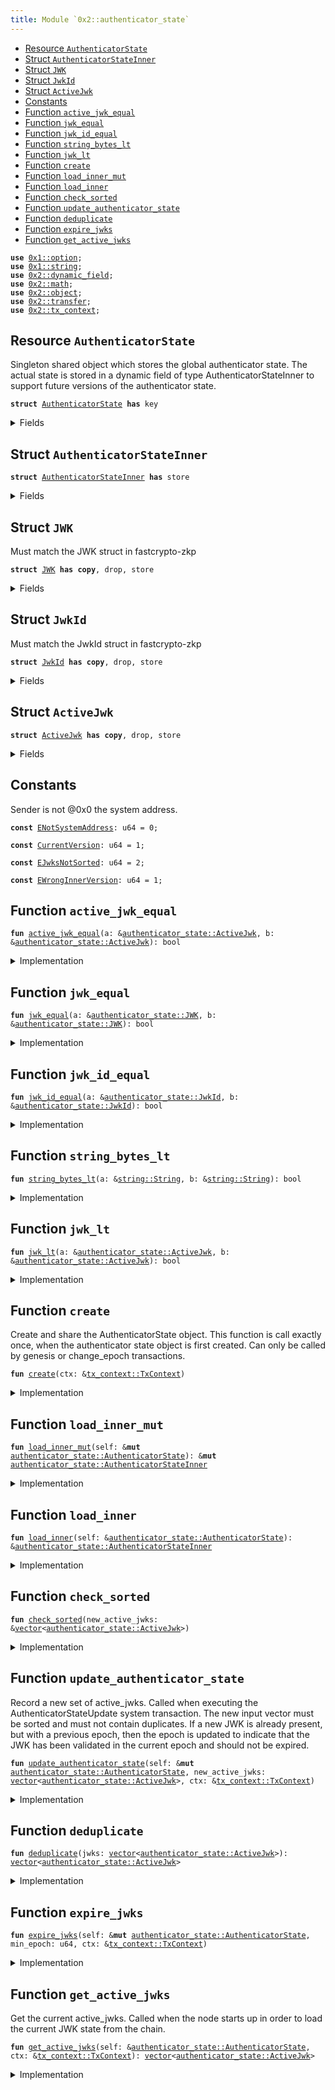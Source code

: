 ```yaml
---
title: Module `0x2::authenticator_state`
---
```




-  [Resource `AuthenticatorState`](#0x2_authenticator_state_AuthenticatorState)
-  [Struct `AuthenticatorStateInner`](#0x2_authenticator_state_AuthenticatorStateInner)
-  [Struct `JWK`](#0x2_authenticator_state_JWK)
-  [Struct `JwkId`](#0x2_authenticator_state_JwkId)
-  [Struct `ActiveJwk`](#0x2_authenticator_state_ActiveJwk)
-  [Constants](#@Constants_0)
-  [Function `active_jwk_equal`](#0x2_authenticator_state_active_jwk_equal)
-  [Function `jwk_equal`](#0x2_authenticator_state_jwk_equal)
-  [Function `jwk_id_equal`](#0x2_authenticator_state_jwk_id_equal)
-  [Function `string_bytes_lt`](#0x2_authenticator_state_string_bytes_lt)
-  [Function `jwk_lt`](#0x2_authenticator_state_jwk_lt)
-  [Function `create`](#0x2_authenticator_state_create)
-  [Function `load_inner_mut`](#0x2_authenticator_state_load_inner_mut)
-  [Function `load_inner`](#0x2_authenticator_state_load_inner)
-  [Function `check_sorted`](#0x2_authenticator_state_check_sorted)
-  [Function `update_authenticator_state`](#0x2_authenticator_state_update_authenticator_state)
-  [Function `deduplicate`](#0x2_authenticator_state_deduplicate)
-  [Function `expire_jwks`](#0x2_authenticator_state_expire_jwks)
-  [Function `get_active_jwks`](#0x2_authenticator_state_get_active_jwks)


<pre><code><b>use</b> <a href="../move-stdlib/option.md#0x1_option">0x1::option</a>;
<b>use</b> <a href="../move-stdlib/string.md#0x1_string">0x1::string</a>;
<b>use</b> <a href="../sui-framework/dynamic_field.md#0x2_dynamic_field">0x2::dynamic_field</a>;
<b>use</b> <a href="../sui-framework/math.md#0x2_math">0x2::math</a>;
<b>use</b> <a href="../sui-framework/object.md#0x2_object">0x2::object</a>;
<b>use</b> <a href="../sui-framework/transfer.md#0x2_transfer">0x2::transfer</a>;
<b>use</b> <a href="../sui-framework/tx_context.md#0x2_tx_context">0x2::tx_context</a>;
</code></pre>



<a name="0x2_authenticator_state_AuthenticatorState"></a>

## Resource `AuthenticatorState`

Singleton shared object which stores the global authenticator state.
The actual state is stored in a dynamic field of type AuthenticatorStateInner to support
future versions of the authenticator state.


<pre><code><b>struct</b> <a href="../sui-framework/authenticator_state.md#0x2_authenticator_state_AuthenticatorState">AuthenticatorState</a> <b>has</b> key
</code></pre>



<details>
<summary>Fields</summary>


<dl>
<dt>
<code>id: <a href="../sui-framework/object.md#0x2_object_UID">object::UID</a></code>
</dt>
<dd>

</dd>
<dt>
<code>version: u64</code>
</dt>
<dd>

</dd>
</dl>


</details>

<a name="0x2_authenticator_state_AuthenticatorStateInner"></a>

## Struct `AuthenticatorStateInner`



<pre><code><b>struct</b> <a href="../sui-framework/authenticator_state.md#0x2_authenticator_state_AuthenticatorStateInner">AuthenticatorStateInner</a> <b>has</b> store
</code></pre>



<details>
<summary>Fields</summary>


<dl>
<dt>
<code>version: u64</code>
</dt>
<dd>

</dd>
<dt>
<code>active_jwks: <a href="../move-stdlib/vector.md#0x1_vector">vector</a>&lt;<a href="../sui-framework/authenticator_state.md#0x2_authenticator_state_ActiveJwk">authenticator_state::ActiveJwk</a>&gt;</code>
</dt>
<dd>
 List of currently active JWKs.
</dd>
</dl>


</details>

<a name="0x2_authenticator_state_JWK"></a>

## Struct `JWK`

Must match the JWK struct in fastcrypto-zkp


<pre><code><b>struct</b> <a href="../sui-framework/authenticator_state.md#0x2_authenticator_state_JWK">JWK</a> <b>has</b> <b>copy</b>, drop, store
</code></pre>



<details>
<summary>Fields</summary>


<dl>
<dt>
<code>kty: <a href="../move-stdlib/string.md#0x1_string_String">string::String</a></code>
</dt>
<dd>

</dd>
<dt>
<code>e: <a href="../move-stdlib/string.md#0x1_string_String">string::String</a></code>
</dt>
<dd>

</dd>
<dt>
<code>n: <a href="../move-stdlib/string.md#0x1_string_String">string::String</a></code>
</dt>
<dd>

</dd>
<dt>
<code>alg: <a href="../move-stdlib/string.md#0x1_string_String">string::String</a></code>
</dt>
<dd>

</dd>
</dl>


</details>

<a name="0x2_authenticator_state_JwkId"></a>

## Struct `JwkId`

Must match the JwkId struct in fastcrypto-zkp


<pre><code><b>struct</b> <a href="../sui-framework/authenticator_state.md#0x2_authenticator_state_JwkId">JwkId</a> <b>has</b> <b>copy</b>, drop, store
</code></pre>



<details>
<summary>Fields</summary>


<dl>
<dt>
<code>iss: <a href="../move-stdlib/string.md#0x1_string_String">string::String</a></code>
</dt>
<dd>

</dd>
<dt>
<code>kid: <a href="../move-stdlib/string.md#0x1_string_String">string::String</a></code>
</dt>
<dd>

</dd>
</dl>


</details>

<a name="0x2_authenticator_state_ActiveJwk"></a>

## Struct `ActiveJwk`



<pre><code><b>struct</b> <a href="../sui-framework/authenticator_state.md#0x2_authenticator_state_ActiveJwk">ActiveJwk</a> <b>has</b> <b>copy</b>, drop, store
</code></pre>



<details>
<summary>Fields</summary>


<dl>
<dt>
<code>jwk_id: <a href="../sui-framework/authenticator_state.md#0x2_authenticator_state_JwkId">authenticator_state::JwkId</a></code>
</dt>
<dd>

</dd>
<dt>
<code>jwk: <a href="../sui-framework/authenticator_state.md#0x2_authenticator_state_JWK">authenticator_state::JWK</a></code>
</dt>
<dd>

</dd>
<dt>
<code>epoch: u64</code>
</dt>
<dd>

</dd>
</dl>


</details>

<a name="@Constants_0"></a>

## Constants


<a name="0x2_authenticator_state_ENotSystemAddress"></a>

Sender is not @0x0 the system address.


<pre><code><b>const</b> <a href="../sui-framework/authenticator_state.md#0x2_authenticator_state_ENotSystemAddress">ENotSystemAddress</a>: u64 = 0;
</code></pre>



<a name="0x2_authenticator_state_CurrentVersion"></a>



<pre><code><b>const</b> <a href="../sui-framework/authenticator_state.md#0x2_authenticator_state_CurrentVersion">CurrentVersion</a>: u64 = 1;
</code></pre>



<a name="0x2_authenticator_state_EJwksNotSorted"></a>



<pre><code><b>const</b> <a href="../sui-framework/authenticator_state.md#0x2_authenticator_state_EJwksNotSorted">EJwksNotSorted</a>: u64 = 2;
</code></pre>



<a name="0x2_authenticator_state_EWrongInnerVersion"></a>



<pre><code><b>const</b> <a href="../sui-framework/authenticator_state.md#0x2_authenticator_state_EWrongInnerVersion">EWrongInnerVersion</a>: u64 = 1;
</code></pre>



<a name="0x2_authenticator_state_active_jwk_equal"></a>

## Function `active_jwk_equal`



<pre><code><b>fun</b> <a href="../sui-framework/authenticator_state.md#0x2_authenticator_state_active_jwk_equal">active_jwk_equal</a>(a: &<a href="../sui-framework/authenticator_state.md#0x2_authenticator_state_ActiveJwk">authenticator_state::ActiveJwk</a>, b: &<a href="../sui-framework/authenticator_state.md#0x2_authenticator_state_ActiveJwk">authenticator_state::ActiveJwk</a>): bool
</code></pre>



<details>
<summary>Implementation</summary>


<pre><code><b>fun</b> <a href="../sui-framework/authenticator_state.md#0x2_authenticator_state_active_jwk_equal">active_jwk_equal</a>(a: &<a href="../sui-framework/authenticator_state.md#0x2_authenticator_state_ActiveJwk">ActiveJwk</a>, b: &<a href="../sui-framework/authenticator_state.md#0x2_authenticator_state_ActiveJwk">ActiveJwk</a>): bool {
    // note: epoch is ignored
    <a href="../sui-framework/authenticator_state.md#0x2_authenticator_state_jwk_equal">jwk_equal</a>(&a.jwk, &b.jwk) && <a href="../sui-framework/authenticator_state.md#0x2_authenticator_state_jwk_id_equal">jwk_id_equal</a>(&a.jwk_id, &b.jwk_id)
}
</code></pre>



</details>

<a name="0x2_authenticator_state_jwk_equal"></a>

## Function `jwk_equal`



<pre><code><b>fun</b> <a href="../sui-framework/authenticator_state.md#0x2_authenticator_state_jwk_equal">jwk_equal</a>(a: &<a href="../sui-framework/authenticator_state.md#0x2_authenticator_state_JWK">authenticator_state::JWK</a>, b: &<a href="../sui-framework/authenticator_state.md#0x2_authenticator_state_JWK">authenticator_state::JWK</a>): bool
</code></pre>



<details>
<summary>Implementation</summary>


<pre><code><b>fun</b> <a href="../sui-framework/authenticator_state.md#0x2_authenticator_state_jwk_equal">jwk_equal</a>(a: &<a href="../sui-framework/authenticator_state.md#0x2_authenticator_state_JWK">JWK</a>, b: &<a href="../sui-framework/authenticator_state.md#0x2_authenticator_state_JWK">JWK</a>): bool {
    (&a.kty == &b.kty) &&
       (&a.e == &b.e) &&
       (&a.n == &b.n) &&
       (&a.alg == &b.alg)
}
</code></pre>



</details>

<a name="0x2_authenticator_state_jwk_id_equal"></a>

## Function `jwk_id_equal`



<pre><code><b>fun</b> <a href="../sui-framework/authenticator_state.md#0x2_authenticator_state_jwk_id_equal">jwk_id_equal</a>(a: &<a href="../sui-framework/authenticator_state.md#0x2_authenticator_state_JwkId">authenticator_state::JwkId</a>, b: &<a href="../sui-framework/authenticator_state.md#0x2_authenticator_state_JwkId">authenticator_state::JwkId</a>): bool
</code></pre>



<details>
<summary>Implementation</summary>


<pre><code><b>fun</b> <a href="../sui-framework/authenticator_state.md#0x2_authenticator_state_jwk_id_equal">jwk_id_equal</a>(a: &<a href="../sui-framework/authenticator_state.md#0x2_authenticator_state_JwkId">JwkId</a>, b: &<a href="../sui-framework/authenticator_state.md#0x2_authenticator_state_JwkId">JwkId</a>): bool {
    (&a.iss == &b.iss) && (&a.kid == &b.kid)
}
</code></pre>



</details>

<a name="0x2_authenticator_state_string_bytes_lt"></a>

## Function `string_bytes_lt`



<pre><code><b>fun</b> <a href="../sui-framework/authenticator_state.md#0x2_authenticator_state_string_bytes_lt">string_bytes_lt</a>(a: &<a href="../move-stdlib/string.md#0x1_string_String">string::String</a>, b: &<a href="../move-stdlib/string.md#0x1_string_String">string::String</a>): bool
</code></pre>



<details>
<summary>Implementation</summary>


<pre><code><b>fun</b> <a href="../sui-framework/authenticator_state.md#0x2_authenticator_state_string_bytes_lt">string_bytes_lt</a>(a: &String, b: &String): bool {
    <b>let</b> a_bytes = <a href="../move-stdlib/string.md#0x1_string_bytes">string::bytes</a>(a);
    <b>let</b> b_bytes = <a href="../move-stdlib/string.md#0x1_string_bytes">string::bytes</a>(b);

    <b>if</b> (<a href="../move-stdlib/vector.md#0x1_vector_length">vector::length</a>(a_bytes) &lt; <a href="../move-stdlib/vector.md#0x1_vector_length">vector::length</a>(b_bytes)) {
        <b>true</b>
    } <b>else</b> <b>if</b> (<a href="../move-stdlib/vector.md#0x1_vector_length">vector::length</a>(a_bytes) &gt; <a href="../move-stdlib/vector.md#0x1_vector_length">vector::length</a>(b_bytes)) {
        <b>false</b>
    } <b>else</b> {
        <b>let</b> <b>mut</b> i = 0;
        <b>while</b> (i &lt; <a href="../move-stdlib/vector.md#0x1_vector_length">vector::length</a>(a_bytes)) {
            <b>let</b> a_byte = *<a href="../move-stdlib/vector.md#0x1_vector_borrow">vector::borrow</a>(a_bytes, i);
            <b>let</b> b_byte = *<a href="../move-stdlib/vector.md#0x1_vector_borrow">vector::borrow</a>(b_bytes, i);
            <b>if</b> (a_byte &lt; b_byte) {
                <b>return</b> <b>true</b>
            } <b>else</b> <b>if</b> (a_byte &gt; b_byte) {
                <b>return</b> <b>false</b>
            };
            i = i + 1;
        };
        // all bytes are equal
        <b>false</b>
    }
}
</code></pre>



</details>

<a name="0x2_authenticator_state_jwk_lt"></a>

## Function `jwk_lt`



<pre><code><b>fun</b> <a href="../sui-framework/authenticator_state.md#0x2_authenticator_state_jwk_lt">jwk_lt</a>(a: &<a href="../sui-framework/authenticator_state.md#0x2_authenticator_state_ActiveJwk">authenticator_state::ActiveJwk</a>, b: &<a href="../sui-framework/authenticator_state.md#0x2_authenticator_state_ActiveJwk">authenticator_state::ActiveJwk</a>): bool
</code></pre>



<details>
<summary>Implementation</summary>


<pre><code><b>fun</b> <a href="../sui-framework/authenticator_state.md#0x2_authenticator_state_jwk_lt">jwk_lt</a>(a: &<a href="../sui-framework/authenticator_state.md#0x2_authenticator_state_ActiveJwk">ActiveJwk</a>, b: &<a href="../sui-framework/authenticator_state.md#0x2_authenticator_state_ActiveJwk">ActiveJwk</a>): bool {
    // note: epoch is ignored
    <b>if</b> (&a.jwk_id.iss != &b.jwk_id.iss) {
        <b>return</b> <a href="../sui-framework/authenticator_state.md#0x2_authenticator_state_string_bytes_lt">string_bytes_lt</a>(&a.jwk_id.iss, &b.jwk_id.iss)
    };
    <b>if</b> (&a.jwk_id.kid != &b.jwk_id.kid) {
        <b>return</b> <a href="../sui-framework/authenticator_state.md#0x2_authenticator_state_string_bytes_lt">string_bytes_lt</a>(&a.jwk_id.kid, &b.jwk_id.kid)
    };
    <b>if</b> (&a.jwk.kty != &b.jwk.kty) {
        <b>return</b> <a href="../sui-framework/authenticator_state.md#0x2_authenticator_state_string_bytes_lt">string_bytes_lt</a>(&a.jwk.kty, &b.jwk.kty)
    };
    <b>if</b> (&a.jwk.e != &b.jwk.e) {
        <b>return</b> <a href="../sui-framework/authenticator_state.md#0x2_authenticator_state_string_bytes_lt">string_bytes_lt</a>(&a.jwk.e, &b.jwk.e)
    };
    <b>if</b> (&a.jwk.n != &b.jwk.n) {
        <b>return</b> <a href="../sui-framework/authenticator_state.md#0x2_authenticator_state_string_bytes_lt">string_bytes_lt</a>(&a.jwk.n, &b.jwk.n)
    };
    <a href="../sui-framework/authenticator_state.md#0x2_authenticator_state_string_bytes_lt">string_bytes_lt</a>(&a.jwk.alg, &b.jwk.alg)
}
</code></pre>



</details>

<a name="0x2_authenticator_state_create"></a>

## Function `create`

Create and share the AuthenticatorState object. This function is call exactly once, when
the authenticator state object is first created.
Can only be called by genesis or change_epoch transactions.


<pre><code><b>fun</b> <a href="../sui-framework/authenticator_state.md#0x2_authenticator_state_create">create</a>(ctx: &<a href="../sui-framework/tx_context.md#0x2_tx_context_TxContext">tx_context::TxContext</a>)
</code></pre>



<details>
<summary>Implementation</summary>


<pre><code><b>fun</b> <a href="../sui-framework/authenticator_state.md#0x2_authenticator_state_create">create</a>(ctx: &TxContext) {
    <b>assert</b>!(<a href="../sui-framework/tx_context.md#0x2_tx_context_sender">tx_context::sender</a>(ctx) == @0x0, <a href="../sui-framework/authenticator_state.md#0x2_authenticator_state_ENotSystemAddress">ENotSystemAddress</a>);

    <b>let</b> version = <a href="../sui-framework/authenticator_state.md#0x2_authenticator_state_CurrentVersion">CurrentVersion</a>;

    <b>let</b> inner = <a href="../sui-framework/authenticator_state.md#0x2_authenticator_state_AuthenticatorStateInner">AuthenticatorStateInner</a> {
        version,
        active_jwks: <a href="../move-stdlib/vector.md#0x1_vector">vector</a>[],
    };

    <b>let</b> <b>mut</b> self = <a href="../sui-framework/authenticator_state.md#0x2_authenticator_state_AuthenticatorState">AuthenticatorState</a> {
        id: <a href="../sui-framework/object.md#0x2_object_authenticator_state">object::authenticator_state</a>(),
        version,
    };

    <a href="../sui-framework/dynamic_field.md#0x2_dynamic_field_add">dynamic_field::add</a>(&<b>mut</b> self.id, version, inner);
    <a href="../sui-framework/transfer.md#0x2_transfer_share_object">transfer::share_object</a>(self);
}
</code></pre>



</details>

<a name="0x2_authenticator_state_load_inner_mut"></a>

## Function `load_inner_mut`



<pre><code><b>fun</b> <a href="../sui-framework/authenticator_state.md#0x2_authenticator_state_load_inner_mut">load_inner_mut</a>(self: &<b>mut</b> <a href="../sui-framework/authenticator_state.md#0x2_authenticator_state_AuthenticatorState">authenticator_state::AuthenticatorState</a>): &<b>mut</b> <a href="../sui-framework/authenticator_state.md#0x2_authenticator_state_AuthenticatorStateInner">authenticator_state::AuthenticatorStateInner</a>
</code></pre>



<details>
<summary>Implementation</summary>


<pre><code><b>fun</b> <a href="../sui-framework/authenticator_state.md#0x2_authenticator_state_load_inner_mut">load_inner_mut</a>(
    self: &<b>mut</b> <a href="../sui-framework/authenticator_state.md#0x2_authenticator_state_AuthenticatorState">AuthenticatorState</a>,
): &<b>mut</b> <a href="../sui-framework/authenticator_state.md#0x2_authenticator_state_AuthenticatorStateInner">AuthenticatorStateInner</a> {
    <b>let</b> version = self.version;

    // replace this <b>with</b> a lazy <b>update</b> function when we add a new version of the inner <a href="../sui-framework/object.md#0x2_object">object</a>.
    <b>assert</b>!(version == <a href="../sui-framework/authenticator_state.md#0x2_authenticator_state_CurrentVersion">CurrentVersion</a>, <a href="../sui-framework/authenticator_state.md#0x2_authenticator_state_EWrongInnerVersion">EWrongInnerVersion</a>);

    <b>let</b> inner: &<b>mut</b> <a href="../sui-framework/authenticator_state.md#0x2_authenticator_state_AuthenticatorStateInner">AuthenticatorStateInner</a> = <a href="../sui-framework/dynamic_field.md#0x2_dynamic_field_borrow_mut">dynamic_field::borrow_mut</a>(&<b>mut</b> self.id, self.version);

    <b>assert</b>!(inner.version == version, <a href="../sui-framework/authenticator_state.md#0x2_authenticator_state_EWrongInnerVersion">EWrongInnerVersion</a>);
    inner
}
</code></pre>



</details>

<a name="0x2_authenticator_state_load_inner"></a>

## Function `load_inner`



<pre><code><b>fun</b> <a href="../sui-framework/authenticator_state.md#0x2_authenticator_state_load_inner">load_inner</a>(self: &<a href="../sui-framework/authenticator_state.md#0x2_authenticator_state_AuthenticatorState">authenticator_state::AuthenticatorState</a>): &<a href="../sui-framework/authenticator_state.md#0x2_authenticator_state_AuthenticatorStateInner">authenticator_state::AuthenticatorStateInner</a>
</code></pre>



<details>
<summary>Implementation</summary>


<pre><code><b>fun</b> <a href="../sui-framework/authenticator_state.md#0x2_authenticator_state_load_inner">load_inner</a>(
    self: &<a href="../sui-framework/authenticator_state.md#0x2_authenticator_state_AuthenticatorState">AuthenticatorState</a>,
): &<a href="../sui-framework/authenticator_state.md#0x2_authenticator_state_AuthenticatorStateInner">AuthenticatorStateInner</a> {
    <b>let</b> version = self.version;

    // replace this <b>with</b> a lazy <b>update</b> function when we add a new version of the inner <a href="../sui-framework/object.md#0x2_object">object</a>.
    <b>assert</b>!(version == <a href="../sui-framework/authenticator_state.md#0x2_authenticator_state_CurrentVersion">CurrentVersion</a>, <a href="../sui-framework/authenticator_state.md#0x2_authenticator_state_EWrongInnerVersion">EWrongInnerVersion</a>);

    <b>let</b> inner: &<a href="../sui-framework/authenticator_state.md#0x2_authenticator_state_AuthenticatorStateInner">AuthenticatorStateInner</a> = <a href="../sui-framework/dynamic_field.md#0x2_dynamic_field_borrow">dynamic_field::borrow</a>(&self.id, self.version);

    <b>assert</b>!(inner.version == version, <a href="../sui-framework/authenticator_state.md#0x2_authenticator_state_EWrongInnerVersion">EWrongInnerVersion</a>);
    inner
}
</code></pre>



</details>

<a name="0x2_authenticator_state_check_sorted"></a>

## Function `check_sorted`



<pre><code><b>fun</b> <a href="../sui-framework/authenticator_state.md#0x2_authenticator_state_check_sorted">check_sorted</a>(new_active_jwks: &<a href="../move-stdlib/vector.md#0x1_vector">vector</a>&lt;<a href="../sui-framework/authenticator_state.md#0x2_authenticator_state_ActiveJwk">authenticator_state::ActiveJwk</a>&gt;)
</code></pre>



<details>
<summary>Implementation</summary>


<pre><code><b>fun</b> <a href="../sui-framework/authenticator_state.md#0x2_authenticator_state_check_sorted">check_sorted</a>(new_active_jwks: &<a href="../move-stdlib/vector.md#0x1_vector">vector</a>&lt;<a href="../sui-framework/authenticator_state.md#0x2_authenticator_state_ActiveJwk">ActiveJwk</a>&gt;) {
    <b>let</b> <b>mut</b> i = 0;
    <b>while</b> (i &lt; <a href="../move-stdlib/vector.md#0x1_vector_length">vector::length</a>(new_active_jwks) - 1) {
        <b>let</b> a = <a href="../move-stdlib/vector.md#0x1_vector_borrow">vector::borrow</a>(new_active_jwks, i);
        <b>let</b> b = <a href="../move-stdlib/vector.md#0x1_vector_borrow">vector::borrow</a>(new_active_jwks, i + 1);
        <b>assert</b>!(<a href="../sui-framework/authenticator_state.md#0x2_authenticator_state_jwk_lt">jwk_lt</a>(a, b), <a href="../sui-framework/authenticator_state.md#0x2_authenticator_state_EJwksNotSorted">EJwksNotSorted</a>);
        i = i + 1;
    };
}
</code></pre>



</details>

<a name="0x2_authenticator_state_update_authenticator_state"></a>

## Function `update_authenticator_state`

Record a new set of active_jwks. Called when executing the AuthenticatorStateUpdate system
transaction. The new input vector must be sorted and must not contain duplicates.
If a new JWK is already present, but with a previous epoch, then the epoch is updated to
indicate that the JWK has been validated in the current epoch and should not be expired.


<pre><code><b>fun</b> <a href="../sui-framework/authenticator_state.md#0x2_authenticator_state_update_authenticator_state">update_authenticator_state</a>(self: &<b>mut</b> <a href="../sui-framework/authenticator_state.md#0x2_authenticator_state_AuthenticatorState">authenticator_state::AuthenticatorState</a>, new_active_jwks: <a href="../move-stdlib/vector.md#0x1_vector">vector</a>&lt;<a href="../sui-framework/authenticator_state.md#0x2_authenticator_state_ActiveJwk">authenticator_state::ActiveJwk</a>&gt;, ctx: &<a href="../sui-framework/tx_context.md#0x2_tx_context_TxContext">tx_context::TxContext</a>)
</code></pre>



<details>
<summary>Implementation</summary>


<pre><code><b>fun</b> <a href="../sui-framework/authenticator_state.md#0x2_authenticator_state_update_authenticator_state">update_authenticator_state</a>(
    self: &<b>mut</b> <a href="../sui-framework/authenticator_state.md#0x2_authenticator_state_AuthenticatorState">AuthenticatorState</a>,
    new_active_jwks: <a href="../move-stdlib/vector.md#0x1_vector">vector</a>&lt;<a href="../sui-framework/authenticator_state.md#0x2_authenticator_state_ActiveJwk">ActiveJwk</a>&gt;,
    ctx: &TxContext,
) {
    // Validator will make a special system call <b>with</b> sender set <b>as</b> 0x0.
    <b>assert</b>!(<a href="../sui-framework/tx_context.md#0x2_tx_context_sender">tx_context::sender</a>(ctx) == @0x0, <a href="../sui-framework/authenticator_state.md#0x2_authenticator_state_ENotSystemAddress">ENotSystemAddress</a>);

    <a href="../sui-framework/authenticator_state.md#0x2_authenticator_state_check_sorted">check_sorted</a>(&new_active_jwks);
    <b>let</b> new_active_jwks = <a href="../sui-framework/authenticator_state.md#0x2_authenticator_state_deduplicate">deduplicate</a>(new_active_jwks);

    <b>let</b> inner = <a href="../sui-framework/authenticator_state.md#0x2_authenticator_state_load_inner_mut">load_inner_mut</a>(self);

    <b>let</b> <b>mut</b> res = <a href="../move-stdlib/vector.md#0x1_vector">vector</a>[];
    <b>let</b> <b>mut</b> i = 0;
    <b>let</b> <b>mut</b> j = 0;
    <b>let</b> active_jwks_len = <a href="../move-stdlib/vector.md#0x1_vector_length">vector::length</a>(&inner.active_jwks);
    <b>let</b> new_active_jwks_len = <a href="../move-stdlib/vector.md#0x1_vector_length">vector::length</a>(&new_active_jwks);

    <b>while</b> (i &lt; active_jwks_len && j &lt; new_active_jwks_len) {
        <b>let</b> old_jwk = <a href="../move-stdlib/vector.md#0x1_vector_borrow">vector::borrow</a>(&inner.active_jwks, i);
        <b>let</b> new_jwk = <a href="../move-stdlib/vector.md#0x1_vector_borrow">vector::borrow</a>(&new_active_jwks, j);

        // when they are equal, push only one, but <b>use</b> the max epoch of the two
        <b>if</b> (<a href="../sui-framework/authenticator_state.md#0x2_authenticator_state_active_jwk_equal">active_jwk_equal</a>(old_jwk, new_jwk)) {
            <b>let</b> <b>mut</b> jwk = *old_jwk;
            jwk.epoch = <a href="../sui-framework/math.md#0x2_math_max">math::max</a>(old_jwk.epoch, new_jwk.epoch);
            <a href="../move-stdlib/vector.md#0x1_vector_push_back">vector::push_back</a>(&<b>mut</b> res, jwk);
            i = i + 1;
            j = j + 1;
        } <b>else</b> <b>if</b> (<a href="../sui-framework/authenticator_state.md#0x2_authenticator_state_jwk_id_equal">jwk_id_equal</a>(&old_jwk.jwk_id, &new_jwk.jwk_id)) {
            // <b>if</b> only jwk_id is equal, then the key <b>has</b> changed. Providers should not send
            // JWKs like this, but <b>if</b> they do, we must ignore the new <a href="../sui-framework/authenticator_state.md#0x2_authenticator_state_JWK">JWK</a> <b>to</b> avoid having a
            // liveness / forking issues
            <a href="../move-stdlib/vector.md#0x1_vector_push_back">vector::push_back</a>(&<b>mut</b> res, *old_jwk);
            i = i + 1;
            j = j + 1;
        } <b>else</b> <b>if</b> (<a href="../sui-framework/authenticator_state.md#0x2_authenticator_state_jwk_lt">jwk_lt</a>(old_jwk, new_jwk)) {
            <a href="../move-stdlib/vector.md#0x1_vector_push_back">vector::push_back</a>(&<b>mut</b> res, *old_jwk);
            i = i + 1;
        } <b>else</b> {
            <a href="../move-stdlib/vector.md#0x1_vector_push_back">vector::push_back</a>(&<b>mut</b> res, *new_jwk);
            j = j + 1;
        }
    };

    <b>while</b> (i &lt; active_jwks_len) {
        <a href="../move-stdlib/vector.md#0x1_vector_push_back">vector::push_back</a>(&<b>mut</b> res, *<a href="../move-stdlib/vector.md#0x1_vector_borrow">vector::borrow</a>(&inner.active_jwks, i));
        i = i + 1;
    };
    <b>while</b> (j &lt; new_active_jwks_len) {
        <a href="../move-stdlib/vector.md#0x1_vector_push_back">vector::push_back</a>(&<b>mut</b> res, *<a href="../move-stdlib/vector.md#0x1_vector_borrow">vector::borrow</a>(&new_active_jwks, j));
        j = j + 1;
    };

    inner.active_jwks = res;
}
</code></pre>



</details>

<a name="0x2_authenticator_state_deduplicate"></a>

## Function `deduplicate`



<pre><code><b>fun</b> <a href="../sui-framework/authenticator_state.md#0x2_authenticator_state_deduplicate">deduplicate</a>(jwks: <a href="../move-stdlib/vector.md#0x1_vector">vector</a>&lt;<a href="../sui-framework/authenticator_state.md#0x2_authenticator_state_ActiveJwk">authenticator_state::ActiveJwk</a>&gt;): <a href="../move-stdlib/vector.md#0x1_vector">vector</a>&lt;<a href="../sui-framework/authenticator_state.md#0x2_authenticator_state_ActiveJwk">authenticator_state::ActiveJwk</a>&gt;
</code></pre>



<details>
<summary>Implementation</summary>


<pre><code><b>fun</b> <a href="../sui-framework/authenticator_state.md#0x2_authenticator_state_deduplicate">deduplicate</a>(jwks: <a href="../move-stdlib/vector.md#0x1_vector">vector</a>&lt;<a href="../sui-framework/authenticator_state.md#0x2_authenticator_state_ActiveJwk">ActiveJwk</a>&gt;): <a href="../move-stdlib/vector.md#0x1_vector">vector</a>&lt;<a href="../sui-framework/authenticator_state.md#0x2_authenticator_state_ActiveJwk">ActiveJwk</a>&gt; {
    <b>let</b> <b>mut</b> res = <a href="../move-stdlib/vector.md#0x1_vector">vector</a>[];
    <b>let</b> <b>mut</b> i = 0;
    <b>let</b> <b>mut</b> prev: Option&lt;<a href="../sui-framework/authenticator_state.md#0x2_authenticator_state_JwkId">JwkId</a>&gt; = <a href="../move-stdlib/option.md#0x1_option_none">option::none</a>();
    <b>while</b> (i &lt; <a href="../move-stdlib/vector.md#0x1_vector_length">vector::length</a>(&jwks)) {
        <b>let</b> jwk = <a href="../move-stdlib/vector.md#0x1_vector_borrow">vector::borrow</a>(&jwks, i);
        <b>if</b> (<a href="../move-stdlib/option.md#0x1_option_is_none">option::is_none</a>(&prev)) {
            <a href="../move-stdlib/option.md#0x1_option_fill">option::fill</a>(&<b>mut</b> prev, jwk.jwk_id);
        } <b>else</b> <b>if</b> (<a href="../sui-framework/authenticator_state.md#0x2_authenticator_state_jwk_id_equal">jwk_id_equal</a>(<a href="../move-stdlib/option.md#0x1_option_borrow">option::borrow</a>(&prev), &jwk.jwk_id)) {
            // skip duplicate jwks in input
            i = i + 1;
            <b>continue</b>
        } <b>else</b> {
            *<a href="../move-stdlib/option.md#0x1_option_borrow_mut">option::borrow_mut</a>(&<b>mut</b> prev) = jwk.jwk_id;
        };
        <a href="../move-stdlib/vector.md#0x1_vector_push_back">vector::push_back</a>(&<b>mut</b> res, *jwk);
        i = i + 1;
    };
    res
}
</code></pre>



</details>

<a name="0x2_authenticator_state_expire_jwks"></a>

## Function `expire_jwks`



<pre><code><b>fun</b> <a href="../sui-framework/authenticator_state.md#0x2_authenticator_state_expire_jwks">expire_jwks</a>(self: &<b>mut</b> <a href="../sui-framework/authenticator_state.md#0x2_authenticator_state_AuthenticatorState">authenticator_state::AuthenticatorState</a>, min_epoch: u64, ctx: &<a href="../sui-framework/tx_context.md#0x2_tx_context_TxContext">tx_context::TxContext</a>)
</code></pre>



<details>
<summary>Implementation</summary>


<pre><code><b>fun</b> <a href="../sui-framework/authenticator_state.md#0x2_authenticator_state_expire_jwks">expire_jwks</a>(
    self: &<b>mut</b> <a href="../sui-framework/authenticator_state.md#0x2_authenticator_state_AuthenticatorState">AuthenticatorState</a>,
    // any jwk below this epoch is not retained
    min_epoch: u64,
    ctx: &TxContext) {
    // This will only be called by sui_system::advance_epoch
    <b>assert</b>!(<a href="../sui-framework/tx_context.md#0x2_tx_context_sender">tx_context::sender</a>(ctx) == @0x0, <a href="../sui-framework/authenticator_state.md#0x2_authenticator_state_ENotSystemAddress">ENotSystemAddress</a>);

    <b>let</b> inner = <a href="../sui-framework/authenticator_state.md#0x2_authenticator_state_load_inner_mut">load_inner_mut</a>(self);

    <b>let</b> len = <a href="../move-stdlib/vector.md#0x1_vector_length">vector::length</a>(&inner.active_jwks);

    // first we count how many jwks from each issuer are above the min_epoch
    // and store the counts in a <a href="../move-stdlib/vector.md#0x1_vector">vector</a> that parallels the (sorted) active_jwks <a href="../move-stdlib/vector.md#0x1_vector">vector</a>
    <b>let</b> <b>mut</b> issuer_max_epochs = <a href="../move-stdlib/vector.md#0x1_vector">vector</a>[];
    <b>let</b> <b>mut</b> i = 0;
    <b>let</b> <b>mut</b> prev_issuer: Option&lt;String&gt; = <a href="../move-stdlib/option.md#0x1_option_none">option::none</a>();

    <b>while</b> (i &lt; len) {
        <b>let</b> cur = <a href="../move-stdlib/vector.md#0x1_vector_borrow">vector::borrow</a>(&inner.active_jwks, i);
        <b>let</b> cur_iss = &cur.jwk_id.iss;
        <b>if</b> (<a href="../move-stdlib/option.md#0x1_option_is_none">option::is_none</a>(&prev_issuer)) {
            <a href="../move-stdlib/option.md#0x1_option_fill">option::fill</a>(&<b>mut</b> prev_issuer, *cur_iss);
            <a href="../move-stdlib/vector.md#0x1_vector_push_back">vector::push_back</a>(&<b>mut</b> issuer_max_epochs, cur.epoch);
        } <b>else</b> {
            <b>if</b> (cur_iss == <a href="../move-stdlib/option.md#0x1_option_borrow">option::borrow</a>(&prev_issuer)) {
                <b>let</b> back = <a href="../move-stdlib/vector.md#0x1_vector_length">vector::length</a>(&issuer_max_epochs) - 1;
                <b>let</b> prev_max_epoch = <a href="../move-stdlib/vector.md#0x1_vector_borrow_mut">vector::borrow_mut</a>(&<b>mut</b> issuer_max_epochs, back);
                *prev_max_epoch = <a href="../sui-framework/math.md#0x2_math_max">math::max</a>(*prev_max_epoch, cur.epoch);
            } <b>else</b> {
                *<a href="../move-stdlib/option.md#0x1_option_borrow_mut">option::borrow_mut</a>(&<b>mut</b> prev_issuer) = *cur_iss;
                <a href="../move-stdlib/vector.md#0x1_vector_push_back">vector::push_back</a>(&<b>mut</b> issuer_max_epochs, cur.epoch);
            }
        };
        i = i + 1;
    };

    // Now, filter out any JWKs that are below the min_epoch, unless that issuer <b>has</b> no
    // JWKs &gt;= the min_epoch, in which case we keep all of them.
    <b>let</b> <b>mut</b> new_active_jwks: <a href="../move-stdlib/vector.md#0x1_vector">vector</a>&lt;<a href="../sui-framework/authenticator_state.md#0x2_authenticator_state_ActiveJwk">ActiveJwk</a>&gt; = <a href="../move-stdlib/vector.md#0x1_vector">vector</a>[];
    <b>let</b> <b>mut</b> prev_issuer: Option&lt;String&gt; = <a href="../move-stdlib/option.md#0x1_option_none">option::none</a>();
    <b>let</b> <b>mut</b> i = 0;
    <b>let</b> <b>mut</b> j = 0;
    <b>while</b> (i &lt; len) {
        <b>let</b> jwk = <a href="../move-stdlib/vector.md#0x1_vector_borrow">vector::borrow</a>(&inner.active_jwks, i);
        <b>let</b> cur_iss = &jwk.jwk_id.iss;

        <b>if</b> (<a href="../move-stdlib/option.md#0x1_option_is_none">option::is_none</a>(&prev_issuer)) {
            <a href="../move-stdlib/option.md#0x1_option_fill">option::fill</a>(&<b>mut</b> prev_issuer, *cur_iss);
        } <b>else</b> <b>if</b> (cur_iss != <a href="../move-stdlib/option.md#0x1_option_borrow">option::borrow</a>(&prev_issuer)) {
            *<a href="../move-stdlib/option.md#0x1_option_borrow_mut">option::borrow_mut</a>(&<b>mut</b> prev_issuer) = *cur_iss;
            j = j + 1;
        };

        <b>let</b> max_epoch_for_iss = <a href="../move-stdlib/vector.md#0x1_vector_borrow">vector::borrow</a>(&issuer_max_epochs, j);

        // TODO: <b>if</b> the iss for this jwk <b>has</b> *no* jwks that meet the minimum epoch,
        // then expire nothing.
        <b>if</b> (*max_epoch_for_iss &lt; min_epoch || jwk.epoch &gt;= min_epoch) {
            <a href="../move-stdlib/vector.md#0x1_vector_push_back">vector::push_back</a>(&<b>mut</b> new_active_jwks, *jwk);
        };
        i = i + 1;
    };
    inner.active_jwks = new_active_jwks;
}
</code></pre>



</details>

<a name="0x2_authenticator_state_get_active_jwks"></a>

## Function `get_active_jwks`

Get the current active_jwks. Called when the node starts up in order to load the current
JWK state from the chain.


<pre><code><b>fun</b> <a href="../sui-framework/authenticator_state.md#0x2_authenticator_state_get_active_jwks">get_active_jwks</a>(self: &<a href="../sui-framework/authenticator_state.md#0x2_authenticator_state_AuthenticatorState">authenticator_state::AuthenticatorState</a>, ctx: &<a href="../sui-framework/tx_context.md#0x2_tx_context_TxContext">tx_context::TxContext</a>): <a href="../move-stdlib/vector.md#0x1_vector">vector</a>&lt;<a href="../sui-framework/authenticator_state.md#0x2_authenticator_state_ActiveJwk">authenticator_state::ActiveJwk</a>&gt;
</code></pre>



<details>
<summary>Implementation</summary>


<pre><code><b>fun</b> <a href="../sui-framework/authenticator_state.md#0x2_authenticator_state_get_active_jwks">get_active_jwks</a>(
    self: &<a href="../sui-framework/authenticator_state.md#0x2_authenticator_state_AuthenticatorState">AuthenticatorState</a>,
    ctx: &TxContext,
): <a href="../move-stdlib/vector.md#0x1_vector">vector</a>&lt;<a href="../sui-framework/authenticator_state.md#0x2_authenticator_state_ActiveJwk">ActiveJwk</a>&gt; {
    <b>assert</b>!(<a href="../sui-framework/tx_context.md#0x2_tx_context_sender">tx_context::sender</a>(ctx) == @0x0, <a href="../sui-framework/authenticator_state.md#0x2_authenticator_state_ENotSystemAddress">ENotSystemAddress</a>);
    <a href="../sui-framework/authenticator_state.md#0x2_authenticator_state_load_inner">load_inner</a>(self).active_jwks
}
</code></pre>



</details>
